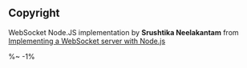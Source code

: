 <!-- ## TODO

- [ ] Add a new item to the todo list. -->

## Copyright

<idio-footer />

WebSocket Node.JS implementation by **Srushtika Neelakantam** from [Implementing a WebSocket server with Node.js](https://hackernoon.com/implementing-a-websocket-server-with-node-js-d9b78ec5ffa8)

%~ -1%